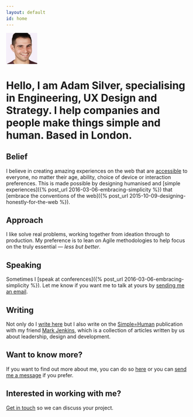 ```yaml
---
layout: default
id: home
---
```


<div class="face">
	<img src="/assets/img/adam2.jpg" alt="Adam Photo" width="85" height="85">
</div>

# Hello, I am Adam Silver, specialising in Engineering, UX Design and Strategy. I help companies and people make things simple and human. Based in London.

## Belief

I believe in creating amazing experiences on the web that are [accessible](/articles/the-role-of-the-front-end-developer/#accessibility) to everyone, no matter their age, ability, choice of device or interaction preferences. This is made possible by designing humanised and [simple experiences]({% post_url 2016-03-06-embracing-simplicity %}) that [embrace the conventions of the web]({% post_url 2015-10-09-designing-honestly-for-the-web %}).

## Approach

I like solve real problems, working together from ideation through to production. My preference is to lean on Agile methodologies to help focus on the truly essential &mdash; <em>less but better</em>.

## Speaking

Sometimes I [speak at conferences]({% post_url 2016-03-06-embracing-simplicity %}). Let me know if you want me to talk at yours by [sending me an email](mailto:adambsilver+speaking@gmail.com).

## Writing

Not only do I [write here](/articles/) but I also write on the [Simple=Human](http://medium.com/simple-human) publication with my friend [Mark Jenkins](http://theluckystrike.co.uk), which is a collection of articles written by us about leadership, design and development.

## Want to know more?

If you want to find out more about me, you can do so [here](/about/) or you can [send me a message](mailto:adambsilver+project@gmail.com) if you prefer.

## Interested in working with me?

[Get in touch](mailto:adambsilver+project@gmail.com) so we can discuss your project.
